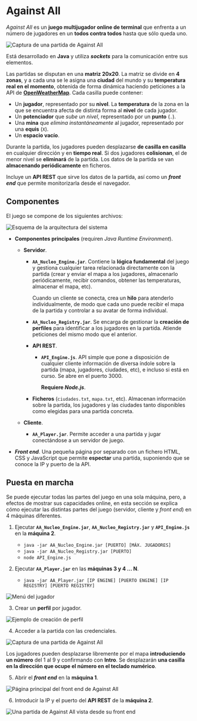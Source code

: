 # Against All

*Against All* es un **juego multijugador online de terminal** que enfrenta a un número de jugadores en un **todos contra todos** hasta que sólo queda uno.

![Captura de una partida de Against All](./READMEdocs/againstall.jpg "Una partida de Against All")

Está desarrollado en **Java** y utiliza ***sockets*** para la comunicación entre sus elementos.

Las partidas se disputan en una **matriz 20x20**. La matriz se divide en **4 zonas**, y a cada una se le asigna una **ciudad** del mundo y su **temperatura real en el momento**, obtenida de forma dinámica haciendo peticiones a la API de [**OpenWeatherMap**](https://openweathermap.org/). Cada casilla puede contener:
- Un **jugador**, representado por su **nivel**. La **temperatura** de la zona en la que se encuentra afecta de distinta forma al **nivel** de cada jugador.
- Un **potenciador** que *sube un nivel*, representado por un **punto** (```.```).
- Una **mina** que *elimina instantáneamente* al jugador, representado por una **equis** (```X```).
- Un **espacio vacío**.

Durante la partida, los jugadores pueden desplazarse **de casilla en casilla** en cualquier dirección y en **tiempo real**. Si dos jugadores **colisionan**, el de menor nivel se **eliminará** de la partida. Los datos de la partida se van **almacenando periódicamente** en ficheros.

Incluye un **API REST** que sirve los datos de la partida, así como un ***front end*** que permite monitorizarla desde el navegador.

## Componentes

El juego se compone de los siguientes archivos:

![Esquema de la arquitectura del sistema](./READMEdocs/arquitectura.png "Arquitectura del sistema")

- **Componentes principales** (requiren *Java Runtime Environment*).
  - **Servidor**.
    - **```AA_Nucleo_Engine.jar```**. Contiene la **lógica fundamental** del juego y gestiona cualquier tarea relacionada directamente con la partida (crear y enviar el mapa a los jugadores, almacenarlo periódicamente, recibir comandos, obtener las temperaturas, almacenar el mapa, etc).
    
      Cuando un cliente se conecta, crea un **hilo** para atenderlo individualmente, de modo que cada uno puede recibir el mapa de la partida y controlar a su avatar de forma individual.

    - **```AA_Nucleo_Registry.jar```**. Se encarga de gestionar la **creación de perfiles** para identificar a los jugadores en la partida. Atiende peticiones del mismo modo que el anterior.
    
    - **API REST**.
      - **```API_Engine.js```**. API simple que pone a disposición de cualquier cliente información de diversa índole sobre la partida (mapa, jugadores, ciudades, etc), e incluso si está en curso. Se abre en el puerto 3000.

        **Requiere *Node.js***.
    - **Ficheros** (```ciudades.txt```, ```mapa.txt```, etc). Almacenan información sobre la partida, los jugadores y las ciudades tanto disponibles como elegidas para una partida concreta.
    
  - **Cliente**.
    - **```AA_Player.jar```**. Permite acceder a una partida y jugar conectándose a un servidor de juego.

- ***Front end***. Una pequeña página por separado con un fichero HTML, CSS y JavaScript que permite **espectar** una partida, suponiendo que se conoce la IP y puerto de la API.

## Puesta en marcha

Se puede ejecutar todas las partes del juego en una sola máquina, pero, a efectos de mostrar sus capacidades online, en esta sección se explica cómo ejecutar las distintas partes del juego (servidor, cliente y *front end*) en 4 máquinas diferentes.

1. Ejecutar **```AA_Nucleo_Engine.jar```**, **```AA_Nucleo_Registry.jar```** y **```API_Engine.js```** en la **máquina 2**.

   - ```java -jar AA_Nucleo_Engine.jar [PUERTO] [MÁX. JUGADORES]```
   - ```java -jar AA_Nucleo_Registry.jar [PUERTO]```
   - ```node API_Engine.js```


2. Ejecutar **```AA_Player.jar```** en las **máquinas 3 y 4 ... N**.

   - ```java -jar AA_Player.jar [IP ENGINE] [PUERTO ENGINE] [IP REGISTRY] [PUERTO REGISTRY]```

![Menú del jugador](./READMEdocs/menu.jpg "Menú del jugador")

3. Crear un **perfil** por jugador.

![Ejemplo de creación de perfil](./READMEdocs/perfil.jpg "Ejemplo de creación de perfil")

4. Acceder a la partida con las credenciales.

![Captura de una partida de Against All](./READMEdocs/againstall.jpg "Una partida de Against All")

Los jugadores pueden desplazarse libremente por el mapa **introduciendo un número** del 1 al 9 y confirmando con **Intro**. Se desplazarán **una casilla en la dirección que ocupe el número en el teclado numérico**.

5. Abrir el ***front end*** en la **máquina 1**.

![Página principal del *front end* de Against All](./READMEdocs/front.jpg "Página principal del *front end* de Against All")

6. Introducir la IP y el puerto del **API REST** de la **máquina 2**.

![Una partida de Against All vista desde su *front end*](./READMEdocs/frontp.jpg "Partida vista desde el *front end*")